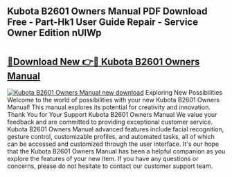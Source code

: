 ## Kubota B2601 Owners Manual PDF Download Free - Part-Hk1 User Guide Repair - Service Owner Edition nUlWp

# <h2><a href="http://bc95209.oget.top/?id=Kubota+B2601+Owners+Manual">🔗Download New 👉🔴 Kubota B2601 Owners Manual</a></h2>

[![Kubota B2601 Owners Manual new download](https://i.imgur.com/5g1atiW.png)](http://bc95209.oget.top/?id=Kubota+B2601+Owners+Manual)
Exploring New Possibilities Welcome to the world of possibilities with your new Kubota B2601 Owners Manual! This manual explores its potential for creativity and innovation. Thank You for Your Support Kubota B2601 Owners Manual We value your feedback and are committed to providing exceptional customer service. Kubota B2601 Owners Manual advanced features include facial recognition, gesture control, customizable profiles, and automated tasks, all of which can be accessed and customized through the user interface. It's our hope that the Kubota B2601 Owners Manual has been a helpful companion as you explore the features of your new item. If you have any questions or concerns, please do not hesitate to contact our customer support team.
